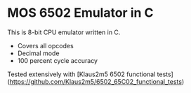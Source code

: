 MOS 6502 Emulator in C
==========================

This is 8-bit CPU emulator written in C.

* Covers all opcodes
* Decimal mode
* 100 percent cycle accuracy

Tested extensively with  [Klaus2m5 6502 functional tests] (https://github.com/Klaus2m5/6502_65C02_functional_tests)

